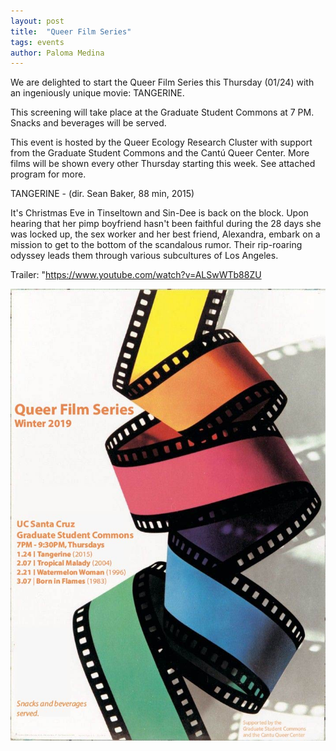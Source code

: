 ```yaml
---
layout: post
title:  "Queer Film Series"
tags: events
author: Paloma Medina
---
```


We are delighted to start the Queer Film Series this Thursday (01/24) with an ingeniously unique movie: TANGERINE. 


This screening will take place at the Graduate Student Commons at 7 PM. Snacks and beverages will be served. 


This event is hosted by the Queer Ecology Research Cluster with support from the Graduate Student Commons and the Cantú Queer Center. More films will be shown every other Thursday starting this week. See attached program for more. 


TANGERINE - (dir. Sean Baker, 88 min, 2015)


It's Christmas Eve in Tinseltown and Sin-Dee is back on the block. Upon hearing that her pimp boyfriend hasn't been faithful during the 28 days she was locked up, the sex worker and her best friend, Alexandra, embark on a mission to get to the bottom of the scandalous rumor. Their rip-roaring odyssey leads them through various subcultures of Los Angeles.


Trailer: "https://www.youtube.com/watch?v=ALSwWTb88ZU


![](/images/film-fest-qerc-final.jpg)
